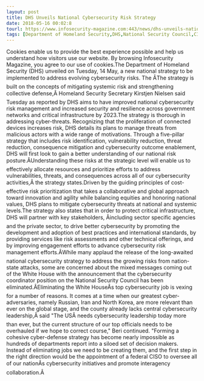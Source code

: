 ```yaml
---
layout: post
title: DHS Unveils National Cybersecurity Risk Strategy
date: 2018-05-16 00:02:8
tourl: https://www.infosecurity-magazine.com:443/news/dhs-unveils-national-cyber/
tags: [Department of Homeland Security,DHS,National Security Council,CISO]
---
```

Cookies enable us to provide the best experience possible and help us understand how visitors use our website. By browsing Infosecurity Magazine, you agree to our use of cookies.The Department of Homeland Security (DHS) unveiled on Tuesday, 14 May, a new national strategy to be implemented to address evolving cybersecurity risks. The ÂThe strategy is built on the concepts of mitigating systemic risk and strengthening collective defense,Â Homeland Security Secretary Kirstjen Nielsen said Tuesday as reported by DHS aims to have improved national cybersecurity risk management and increased security and resilience across government networks and critical infrastructure by 2023.The strategy is thorough in addressing cyber-threats. Recognizing that the proliferation of connected devices increases risk, DHS details its plans to manage threats from malicious actors with a wide range of motivations. Through a five-pillar strategy that includes risk identification, vulnerability reduction, threat reduction, consequence mitigation and cybersecurity outcome enablement, DHS will first look to gain a better understanding of our national risk posture.ÂUnderstanding these risks at the strategic level will enable us to effectively allocate resources and prioritize efforts to address vulnerabilities, threats, and consequences across all of our cybersecurity activities,Â the strategy states.Driven by the guiding principles of cost-effective risk prioritization that takes a collaborative and global approach toward innovation and agility while balancing equities and honoring national values, DHS plans to mitigate cybersecurity threats at national and systemic levels.The strategy also states that in order to protect critical infrastructure, DHS will partner with key stakeholders, Âincluding sector specific agencies and the private sector, to drive better cybersecurity by promoting the development and adoption of best practices and international standards, by providing services like risk assessments and other technical offerings, and by improving engagement efforts to advance cybersecurity risk management efforts.ÂWhile many applaud the release of the long-awaited national cybersecurity strategy to address the growing risks from nation-state attacks, some are concerned about the mixed messages coming out of the White House with the announcement that the cybersecurity coordinator position on the National Security Council has been eliminated.ÂEliminating the White HouseÂs top cybersecurity job is vexing for a number of reasons. It comes at a time when our greatest cyber-adversaries, namely Russian, Iran and North Korea, are more relevant than ever on the global stage, and the county already lacks central cybersecurity leadership,Â said "The USÂ needs cybersecurity leadership today more than ever, but the current structure of our top officials needs to be overhauled if we hope to correct course," Beri continued. "Forming a cohesive cyber-defense strategy has become nearly impossible as hundreds of departments report into a siloed set of decision makers. Instead of eliminating jobs we need to be creating them, and the first step in the right direction would be the appointment of a federal CISO to oversee all of our nationÂs cybersecurity initiatives and promote interagency collaboration.Â